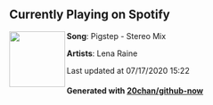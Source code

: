 ## Currently Playing on Spotify

[<img align="left" width="100" src="https://i.scdn.co/image/ab67616d00001e022d8b1ba2af5670ae17f81a4c">](https://open.spotify.com/album/0Q4LP9lkODPwHGCXZJJ3Rz)

**Song**: Pigstep - Stereo Mix

**Artists**: Lena Raine

Last updated at 07/17/2020 15:22

#### Generated with [20chan/github-now](https://github.com/20chan/github-now)
